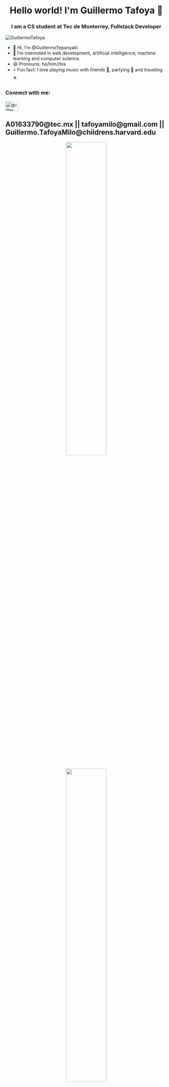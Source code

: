 <h1 align="center">Hello world! I'm Guillermo Tafoya 🎹 </h1>
<h3 align="center">I am a CS student at Tec de Monterrey, Fullstack Developer</h3>
<p align="left"> <img src="https://komarev.com/ghpvc/?username=GuillermoTafoya&label=Profile%20views&color=blueviolet&style=for-the-badge" alt="GuillermoTafoya" /> 
  
- 👋 Hi, I’m @GuillermoTepanyaki
- 👀 I’m interested in web development, artificial intelligence, machine learning and computer science.
- 😄 Pronouns: he/him//his
- ⚡ Fun fact: I love playing music with friends 🎹, partying 🎉 and traveling ✈️. 

<h3 align="left">Connect with me:</h3>

<a href="https://www.linkedin.com/in/guillermo-tafoya-milo" target="blank"><img align="center" src="https://raw.githubusercontent.com/rahuldkjain/github-profile-readme-generator/master/src/images/icons/Social/linked-in-alt.svg" alt="guillermo tafoya" height="30" width="40" /></a>
<h2> A01633790@tec.mx || tafoyamilo@gmail.com || Guillermo.TafoyaMilo@childrens.harvard.edu </h2>



<div align="center">
    <img src = "https://github-readme-streak-stats.herokuapp.com?user=GuillermoTafoya&theme=tokyonight&show_icons=true" width="50%" >
    <img src = "https://github-readme-stats.vercel.app/api?username=GuillermoTafoya&count_private=true&show_icons=true&theme=tokyonight" width="50%" >
    <img src = "https://github-readme-stats.vercel.app/api/top-langs/?username=GuillermoTafoya&theme=tokyonight&langs_count=10&layout=compact" width="50%" >
    <a href="https://github.com/ryo-ma/github-profile-trophy"><img src="https://github-profile-trophy.vercel.app/?username=GuillermoTafoya&theme=dark_lover" width="100%" alt="GuillermoTafoya" />
 </div>
